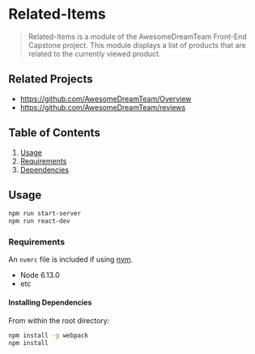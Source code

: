 # Related-Items

> Related-Items is a module of the AwesomeDreamTeam Front-End Capstone project.
> This module displays a list of products that are related to the currently viewed product.

## Related Projects

  - https://github.com/AwesomeDreamTeam/Overview
  - https://github.com/AwesomeDreamTeam/reviews

## Table of Contents

1. [Usage](#Usage)
1. [Requirements](#requirements)
1. [Dependencies](#dependencies)

## Usage

```bash
npm run start-server
npm run react-dev
```

### Requirements

An `nvmrc` file is included if using [nvm](https://github.com/creationix/nvm).

- Node 6.13.0
- etc

#### Installing Dependencies

From within the root directory:

```sh
npm install -g webpack
npm install
```

